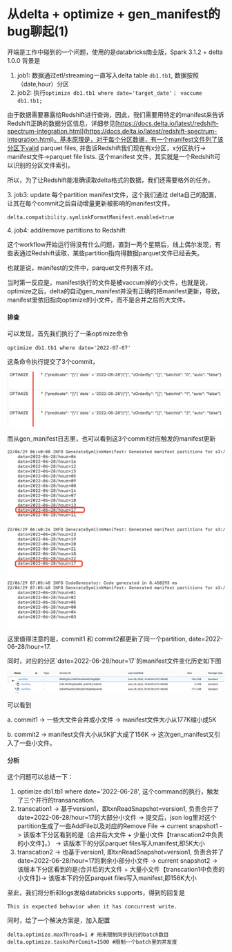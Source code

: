 # 从delta + optimize + gen\_manifest的bug聊起(1)

开端是工作中碰到的一个问题，使用的是databricks商业版，Spark 3.1.2 + delta 1.0.0 背景是

1. job1: 数据通过etl/streaming一直写入delta table `db1.tb1`, 数据按照（date,hour）分区
2. job2: 执行`optimize db1.tb1 where date='target_date'； vaccume db1.tb1;`

由于数据需要暴露给Redshift进行查询，因此，我们需要用特定的manifest来告诉 Redshift正确的数据分区信息，详细参见[https://docs.delta.io/latest/redshift-spectrum-integration.html](https://docs.delta.io/latest/redshift-spectrum-integration.html)。基本原理是，对于每个分区数据，有一个manifest文件列了该分区下valid parquet files, 并告诉Redshift我们现在有x分区，x分区执行-> manifest文件->parquet file lists. 这个manifest 文件，其实就是一个Redshift可以识别的分区文件索引。

所以，为了让Redshift能准确读取delta格式的数据，我们还需要格外的任务。

3\. job3: update 每个partition manifest文件，这个我们通过 delta自己的配置，让其在每个commit之后自动增量更新被影响的manifest文件。

```
delta.compatibility.symlinkFormatManifest.enabled=true
```

4\. job4: add/remove partitions to Redshift



这个workflow开始运行得没有什么问题，直到一两个星期后，线上偶尔发现，有些表通过Redshift读取，某些partition指向得数据parquet文件已经丢失。

也就是说，manifest的文件中，parquet文件列表不对。

当时第一反应是，manifest执行的文件是被vaccum掉的小文件，也就是说，optimize之后，delta的自动gen\_manifest并没有正确的把manifest更新，导致，manifest里依旧指向optimize的小文件，而不是合并之后的大文件。

#### 排查

可以发现，首先我们执行了一条optimize命令

`optimize db1.tb1 where date='2022-07-07'`

这条命令执行提交了3个commit，&#x20;

![](<../../.gitbook/assets/image (2).png>)

而从gen\_manifest日志里，也可以看到这3个commit对应触发的manifest更新

![](<../../.gitbook/assets/image (7).png>)

这里值得注意的是，commit1 和 commit2都更新了同一个partition, date=2022-06-28/hour=17.

同时，对应的分区\`date=2022-06-28/hour=17\`的manifest文件变化历史如下图

![](<../../.gitbook/assets/image (3).png>)

可以看到

a. commit1 -> 一些大文件合并成小文件 -> manifest文件大小从177K缩小成5K

b. commit2 -> manifest文件大小从5K扩大成了156K -> 这次gen\_manifest又引入了一些小文件。

#### 分析

这个问题可以总结一下：

1. optimize db1.tb1 where date='2022-06-28', 这个command的执行，触发了三个并行的transancation.
2. transcation1 ->  基于version1，即txnReadSnapshot=version1, 负责合并了date=2022-06-28/hour=17的大部分小文件 -> 提交后，json log里对这个partition生成了一些AddFile以及对应的Remove File -> current snapshot1 -> 该版本下分区看到的是（合并后大文件 + 少量小文件【transcation2中负责的小文件】。） -> 该版本下的分区parquet files写入manifest,即5K大小
3. transcation2 -> 也基于version1, 即txnReadSnapshot=version1,  负责合并了date=2022-06-28/hour=17的剩余小部分小文件 -> current snapshot2 -> 该版本下分区看到的是(合并后的大文件 + 大量小文件【transcation1中负责的小文件】)-> 该版本下的分区parquet files写入manifest,即156K大小

至此，我们将分析和logs发给databricks supports，得到的回复是

```
This is expected behavior when it has concurrent write.
```

同时，给了一个解决方案是，加入配置

```
delta.optimize.maxThread=1 # 用来限制同步执行的batch数目
delta.optimize.tasksPerComit=1500 #限制一个batch里的并发度
```
